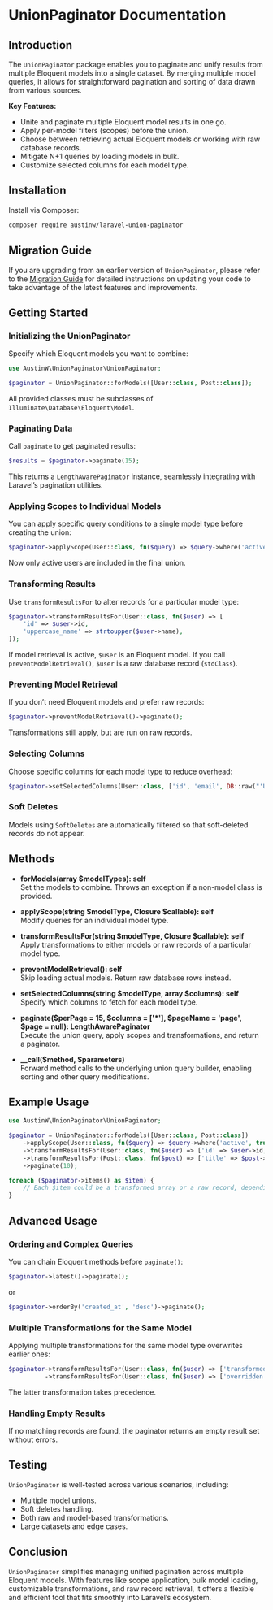 
# UnionPaginator Documentation

## Introduction

The `UnionPaginator` package enables you to paginate and unify results from multiple Eloquent models into a single dataset. By merging multiple model queries, it allows for straightforward pagination and sorting of data drawn from various sources.

**Key Features:**
- Unite and paginate multiple Eloquent model results in one go.
- Apply per-model filters (scopes) before the union.
- Choose between retrieving actual Eloquent models or working with raw database records.
- Mitigate N+1 queries by loading models in bulk.
- Customize selected columns for each model type.

## Installation

Install via Composer:

```bash
composer require austinw/laravel-union-paginator
```

## Migration Guide

If you are upgrading from an earlier version of `UnionPaginator`, please refer to the [Migration Guide](MIGRATION.md) for detailed instructions on updating your code to take advantage of the latest features and improvements.

## Getting Started

### Initializing the UnionPaginator

Specify which Eloquent models you want to combine:

```php
use AustinW\UnionPaginator\UnionPaginator;

$paginator = UnionPaginator::forModels([User::class, Post::class]);
```

All provided classes must be subclasses of `Illuminate\Database\Eloquent\Model`.

### Paginating Data

Call `paginate` to get paginated results:

```php
$results = $paginator->paginate(15);
```

This returns a `LengthAwarePaginator` instance, seamlessly integrating with Laravel’s pagination utilities.

### Applying Scopes to Individual Models

You can apply specific query conditions to a single model type before creating the union:

```php
$paginator->applyScope(User::class, fn($query) => $query->where('active', true));
```

Now only active users are included in the final union.

### Transforming Results

Use `transformResultsFor` to alter records for a particular model type:

```php
$paginator->transformResultsFor(User::class, fn($user) => [
    'id' => $user->id,
    'uppercase_name' => strtoupper($user->name),
]);
```

If model retrieval is active, `$user` is an Eloquent model. If you call `preventModelRetrieval()`, `$user` is a raw database record (`stdClass`).

### Preventing Model Retrieval

If you don’t need Eloquent models and prefer raw records:

```php
$paginator->preventModelRetrieval()->paginate();
```

Transformations still apply, but are run on raw records.

### Selecting Columns

Choose specific columns for each model type to reduce overhead:

```php
$paginator->setSelectedColumns(User::class, ['id', 'email', DB::raw("'User' as type")]);
```

### Soft Deletes

Models using `SoftDeletes` are automatically filtered so that soft-deleted records do not appear.

## Methods

- **forModels(array $modelTypes): self**  
  Set the models to combine. Throws an exception if a non-model class is provided.

- **applyScope(string \$modelType, Closure $callable): self**  
  Modify queries for an individual model type.

- **transformResultsFor(string \$modelType, Closure $callable): self**  
  Apply transformations to either models or raw records of a particular model type.

- **preventModelRetrieval(): self**  
  Skip loading actual models. Return raw database rows instead.

- **setSelectedColumns(string \$modelType, array $columns): self**  
  Specify which columns to fetch for each model type.

- **paginate(\$perPage = 15, \$columns = ['*'], \$pageName = 'page', $page = null): LengthAwarePaginator**  
  Execute the union query, apply scopes and transformations, and return a paginator.

- **__call(\$method, $parameters)**  
  Forward method calls to the underlying union query builder, enabling sorting and other query modifications.

## Example Usage

```php
use AustinW\UnionPaginator\UnionPaginator;

$paginator = UnionPaginator::forModels([User::class, Post::class])
    ->applyScope(User::class, fn($query) => $query->where('active', true))
    ->transformResultsFor(User::class, fn($user) => ['id' => $user->id, 'name' => strtoupper($user->name)])
    ->transformResultsFor(Post::class, fn($post) => ['title' => $post->title, 'date' => $post->created_at->toDateString()])
    ->paginate(10);

foreach ($paginator->items() as $item) {
    // Each $item could be a transformed array or a raw record, depending on your configuration.
}
```

## Advanced Usage

### Ordering and Complex Queries

You can chain Eloquent methods before `paginate()`:

```php
$paginator->latest()->paginate();
```

or

```php
$paginator->orderBy('created_at', 'desc')->paginate();
```

### Multiple Transformations for the Same Model

Applying multiple transformations for the same model type overwrites earlier ones:

```php
$paginator->transformResultsFor(User::class, fn($user) => ['transformed' => true])
          ->transformResultsFor(User::class, fn($user) => ['overridden' => true]);
```

The latter transformation takes precedence.

### Handling Empty Results

If no matching records are found, the paginator returns an empty result set without errors.

## Testing

`UnionPaginator` is well-tested across various scenarios, including:
- Multiple model unions.
- Soft deletes handling.
- Both raw and model-based transformations.
- Large datasets and edge cases.

## Conclusion

`UnionPaginator` simplifies managing unified pagination across multiple Eloquent models. With features like scope application, bulk model loading, customizable transformations, and raw record retrieval, it offers a flexible and efficient tool that fits smoothly into Laravel’s ecosystem.
